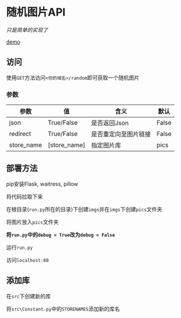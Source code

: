 # 随机图片API

*只是简单的实现了*

<a href="https://imgapi.chunshengserver.cn/random">demo</a>

## 访问

使用`GET`方法访问`<你的域名>/random`即可获取一个随机图片

### 参数
| 参数 | 值 | 含义| 默认 |
| ---- | -- | ---- | ---- |
| json | True/False | 是否返回Json | False |
| redirect | True/False | 是否重定向至图片链接 | False |
| store_name | [store_name] | 指定图片库 | pics |


## 部署方法

pip安装Flask, waitress, pillow

将代码拉取下来

在根目录(`run.py`所在的目录)下创建`imgs`并在`imgs`下创建`pics`文件夹

将图片放入`pics`文件夹

__将`run.py`中的`debug = True`改为`debug = False`__

运行`run.py`

访问`localhost:80`

## 添加库

在`src`下创建新的库

将`src\Constant.py`中的`STORENAMES`添加新的库名